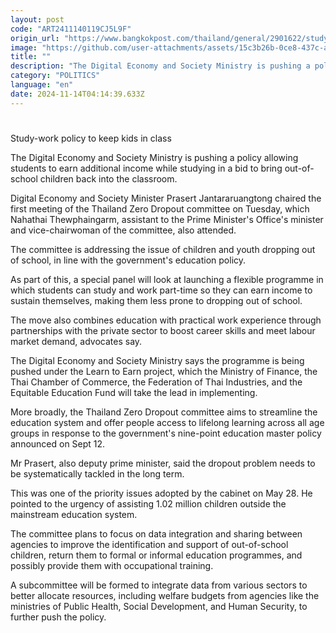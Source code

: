 ```yaml
---
layout: post
code: "ART2411140119CJ5L9F"
origin_url: "https://www.bangkokpost.com/thailand/general/2901622/study-work-policy-to-keep-kids-in-class"
image: "https://github.com/user-attachments/assets/15c3b26b-0ce8-437c-a063-4b046c599fec"
title: ""
description: "The Digital Economy and Society Ministry is pushing a policy allowing students to earn additional income while studying in a bid to bring out-of-school children back into the classroom."
category: "POLITICS"
language: "en"
date: 2024-11-14T04:14:39.633Z
---
```


# 

Study-work policy to keep kids in class

The Digital Economy and Society Ministry is pushing a policy allowing students to earn additional income while studying in a bid to bring out-of-school children back into the classroom.

Digital Economy and Society Minister Prasert Jantararuangtong chaired the first meeting of the Thailand Zero Dropout committee on Tuesday, which Nahathai Thewphaingarm, assistant to the Prime Minister's Office's minister and vice-chairwoman of the committee, also attended.

The committee is addressing the issue of children and youth dropping out of school, in line with the government's education policy.

As part of this, a special panel will look at launching a flexible programme in which students can study and work part-time so they can earn income to sustain themselves, making them less prone to dropping out of school.

The move also combines education with practical work experience through partnerships with the private sector to boost career skills and meet labour market demand, advocates say.

The Digital Economy and Society Ministry says the programme is being pushed under the Learn to Earn project, which the Ministry of Finance, the Thai Chamber of Commerce, the Federation of Thai Industries, and the Equitable Education Fund will take the lead in implementing.

More broadly, the Thailand Zero Dropout committee aims to streamline the education system and offer people access to lifelong learning across all age groups in response to the government's nine-point education master policy announced on Sept 12.

Mr Prasert, also deputy prime minister, said the dropout problem needs to be systematically tackled in the long term.

This was one of the priority issues adopted by the cabinet on May 28. He pointed to the urgency of assisting 1.02 million children outside the mainstream education system.

The committee plans to focus on data integration and sharing between agencies to improve the identification and support of out-of-school children, return them to formal or informal education programmes, and possibly provide them with occupational training.

A subcommittee will be formed to integrate data from various sectors to better allocate resources, including welfare budgets from agencies like the ministries of Public Health, Social Development, and Human Security, to further push the policy.